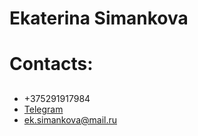 # Ekaterina Simankova <h1>
# Contacts: <h2>
* +375291917984
* [Telegram](https://t.me/kat_sim)
* ek.simankova@mail.ru